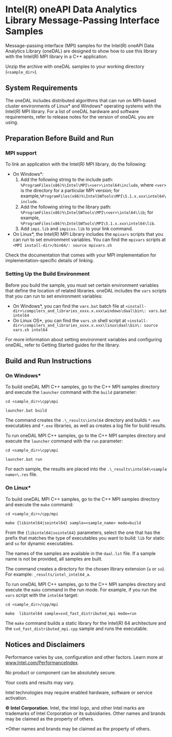 # Intel(R) oneAPI Data Analytics Library Message-Passing Interface Samples

Message-passing interface (MPI) samples for the Intel(R) oneAPI Data Analytics Library (oneDAL) are designed to show how to use this library with the Intel(R) MPI library in a C++ application.

Unzip the archive with oneDAL samples to your working directory (`<sample_dir>`).

## System Requirements
The oneDAL includes distributed algorithms that can run on MPI-based cluster environments of Linux\* and Windows\* operating systems with the Intel(R) MPI library. For a list of oneDAL hardware and software requirements, refer to release notes for the version of oneDAL you are using.

## Preparation Before Build and Run
### MPI support
To link an application with the Intel(R) MPI library, do the following:

- On Windows\*:
    1. Add the following string to the include path: `%ProgramFiles(x86)%\Intel\MPI\<ver>\intel64\include`, where `<ver>` is the directory for a particular MPI version;
    for example,`%ProgramFiles(x86)%\IntelSWTools\MPI\5.1.x.xxx\intel64\include`.
    2. Add the following string to the library path: `%ProgramFiles(x86)%\IntelSWTools\MPI\<ver>\intel64\lib`;
    for example, `%ProgramFiles(x86)%\IntelSWTools\MPI\5.1.x.xxx\intel64\lib`.
    3. Add `impi.lib` and `impicxx.lib` to your link command.
- On Linux\*, the Intel(R) MPI Library includes the `mpivars` scripts that you can run to set environment variables. You can find the `mpivars` scripts at `<MPI install-dir>/bin64/:
source mpivars.sh`

Check the documentation that comes with your MPI implementation for implementation-specific details of linking.

### Setting Up the Build Environment 
Before you build the sample, you must set certain environment variables that define the location of related libraries. oneDAL includes the `vars` scripts that you can run to set environment variables:

- On Windows\*, you can find the `vars.bat` batch file at `<install-dir>\compilers_and_libraries_xxxx.x.xxx\windows\daal\bin\:
vars.bat intel64`
- On Linux OS\*, you can find the `vars.sh` shell script at `<install-dir>\compilers_and_libraries_xxxx.x.xxx\linux\daal\bin\:
source vars.sh intel64`

For more information about setting environment variables and configuring oneDAL, refer to Getting Started guides for the library.

## Build and Run Instructions
### On Windows\*
To build oneDAL MPI C++ samples, go to the C++ MPI samples directory and execute the `launcher` command with the `build` parameter:

```
cd <sample_dir>\cpp\mpi

launcher.bat build
```

The command creates the `.\_results\intel64` directory and builds `*.exe` executables and `*.exe` libraries, as well as creates a log file for build results.

To run oneDAL MPI C++ samples, go to the C++ MPI samples directory and execute the `launcher` command with the `run` parameter:

```
cd <sample_dir>\cpp\mpi

launcher.bat run
```

For each sample, the results are placed into the `.\_results\intel64\<sample name>\.res` file.

### On Linux\*
To build oneDAL MPI C++ samples, go to the C++ MPI samples directory and execute the `make` command:

```
cd <sample_dir>/cpp/mpi

make {libintel64|sointel64} sample=<sample_name> mode=build
```

From the `{libintel64|sointel64}` parameters, select the one that has the prefix that matches the type of executables you want to build: `lib` for static and `so` for dynamic executables.

The names of the samples are available in the `daal.lst` file. If a sample name is not be provided, all samples are built.

The command creates a directory for the chosen library extension (`a` or `so`). For example: `_results/intel_intel64_a`.

To run oneDAL MPI C++ samples, go to the C++ MPI samples directory and execute the `make` command in the run mode. For example, if you run the `vars` script with the `intel64` target:

```
cd <sample_dir>/cpp/mpi 

make  libintel64 sample=svd_fast_distributed_mpi mode=run
```

The `make` command builds a static library for the Intel(R) 64 architecture and the `svd_fast_distributed_mpi.cpp` sample and runs the executable.

## Notices and Disclaimers

Performance varies by use, configuration and other factors. Learn more at www.Intel.com/PerformanceIndex​.  

No product or component can be absolutely secure. 

Your costs and results may vary.

Intel technologies may require enabled hardware, software or service activation.

**&copy; Intel Corporation**. Intel, the Intel logo, and other Intel marks are trademarks of Intel Corporation or its subsidiaries.  Other names and brands may be claimed as the property of others.

\*Other names and brands may be claimed as the property of others.
